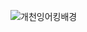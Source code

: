 
<!--
**yunjinyong730/yunjinyong730** is a ✨ _special_ ✨ repository because its `README.md` (this file) appears on your GitHub profile.

Here are some ideas to get you started:

- 🔭 I’m currently working on ...
- 🌱 I’m currently learning ...
- 👯 I’m looking to collaborate on ...
- 🤔 I’m looking for help with ...
- 💬 Ask me about ...
- 📫 How to reach me: ...
- 😄 Pronouns: ...
- ⚡ Fun fact: ...
-->


![개천잉어킹배경](https://github.com/user-attachments/assets/fa39d1d7-8ac4-4692-b1a3-8ed60b55fc23)
